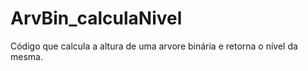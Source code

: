 # ArvBin_calculaNivel
Código que calcula a altura de uma arvore binária e retorna o nível da mesma.
